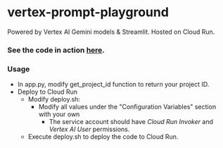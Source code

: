 # vertex-prompt-playground
 
Powered by Vertex AI Gemini models & Streamlit. Hosted on Cloud Run.

### See the code in action [here](https://myprompt.online/).

### Usage
* In app.py, modify get_project_id function to return your project ID.
* Deploy to Cloud Run
    * Modify deploy.sh:
        * Modify all values under the "Configuration Variables" section with your own
            * The service account should have _Cloud Run Invoker_ and _Vertex AI User_ permissions.
    * Execute deploy.sh to deploy the code to Cloud Run.